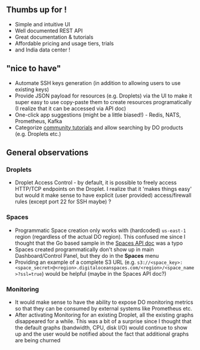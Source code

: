## Thumbs up for !

- Simple and intuitive UI
- Well documented REST API
- Great documentation & tutorials
- Affordable pricing and usage tiers, trials
- and India data center !

## "nice to have"

- Automate SSH keys generation (in addition to allowing users to use existing keys)
- Provide JSON payload for resources (e.g. Droplets) via the UI to make it super easy to use copy-paste them to create resources programatically (I realize that it can be accessed via API doc)
- One-click app suggestions (might be a little biased!) - Redis, NATS, Prometheus, Kafka
-  Categorize [community tutorials](https://www.digitalocean.com/community/tutorials) and allow searching by DO products (e.g. Droplets etc.)

## General observations

### Droplets

- Droplet Access Control - by default, it is possible to freely access HTTP/TCP endpoints on the Droplet. I realize that it 'makes things easy' but would it make sense to have explicit (user provided) access/firewall rules (except port 22 for SSH maybe) ?

### Spaces

- Programmatic Space creation only works with (hardcoded) `us-east-1` region (regardless of the actual DO region). This confused me since I thought that the Go based sample in the [Spaces API doc](https://developers.digitalocean.com/documentation/spaces/#introduction) was a typo
- Spaces created programmatically don't show up in main Dashboard/Control Panel, but they do in the **Spaces** menu
- Providing an example of a complete S3 URL (e.g. `s3://<space_key>:<space_secret>@<region>.digitaloceanspaces.com/<region>/<space_name>?ssl=true`) would be helpful (maybe in the Spaces API doc?) 

### Monitoring

- It would make sense to have the ability to expose DO monitoring metrics so that they can be consumed by external systems like Prometheus etc.
- After activating Monitoring for an existing Droplet, all the existing graphs disappeared for a while. This was a bit of a surprise since I thought that the default graphs (bandwidth, CPU, disk I/O) would continue to show up and the user would be notified about the fact that additional graphs are being churned
